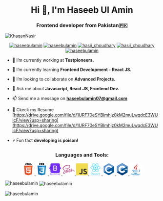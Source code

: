 <h1 align="center">Hi 👋, I'm Haseeb Ul Amin</h1>
<h3 align="center">Frontend developer from Pakistan🇵🇰</h3>
<p align="left"> <img src="https://komarev.com/ghpvc/?username=KhaqanNasir&label=Profile%20views&color=0e75b6&style=flat" alt="KhaqanNasir" /> </p>

<p align="center"> 
  <a href="https://linkedin.com/in/haseebulamin" target="blank"><img src="https://img.shields.io/twitter/follow/haseebulamin?logo=linkedin&style=for-the-badge" alt="haseebulamin"  /></a>
  <a href="https://github.com/haseebulamin" target="blank"><img src="https://img.shields.io/twitter/follow/haseebulamin?logo=github&style=for-the-badge" alt="haseebulamin"  /></a>
<a href="https://twitter.com/hasii_choudhary" target="blank"><img src="https://img.shields.io/twitter/follow/hasii_choudhary?logo=twitter&style=for-the-badge" alt="hasii_choudhary"  /></a> 
<a href="https://instagram.com/hasii_choudhary" target="blank"><img src="https://img.shields.io/twitter/follow/hasii_choudhary?logo=instagram&style=for-the-badge" alt="hasii_choudhary"  /></a> 
<a href="https://fb.com/https://www.facebook.com/profile.php?id=100051461030832" target="blank"><img src="https://img.shields.io/twitter/follow/haseebulamin?logo=facebook&style=for-the-badge" alt="haseebulamin" /></a> 
</p>

- 🔭 I’m currently working at **Testpioneers.**

- 🌱 I’m currently learning **Frontend Development - React JS.**

- 👯 I’m looking to collaborate on **Advanced Projects.**

- 💬 Ask me about **Javascript, React JS, Frontend Dev.**

- 📫 Send me a message on **haseebulamin07@gmail.com**

- 📄 Ckeck my Resume [https://drive.google.com/file/d/1URF70eSYBImhjz0kM2muLwqdcE3WUIcF/view?usp=sharing](https://drive.google.com/file/d/1URF70eSYBImhjz0kM2muLwqdcE3WUIcF/view?usp=sharing)

- ⚡ Fun fact **developing is poison!**

<h3 align="center">Languages and Tools:</h3>
<p align="center">  
<a href="https://www.w3.org/html/" target="_blank" rel="noreferrer"> <img src="https://raw.githubusercontent.com/devicons/devicon/master/icons/html5/html5-original-wordmark.svg" alt="html5" width="40" height="40"/> </a> 
<a href="https://www.w3schools.com/css/" target="_blank" rel="noreferrer"> <img src="https://raw.githubusercontent.com/devicons/devicon/master/icons/css3/css3-original-wordmark.svg" alt="css3" width="40" height="40"/> </a> 
<a href="https://getbootstrap.com" target="_blank" rel="noreferrer"> <img src="https://raw.githubusercontent.com/devicons/devicon/master/icons/bootstrap/bootstrap-plain-wordmark.svg" alt="bootstrap" width="40" height="40"/> </a>
<a href="https://sass-lang.com" target="_blank" rel="noreferrer"> <img src="https://raw.githubusercontent.com/devicons/devicon/master/icons/sass/sass-original.svg" alt="sass" width="40" height="40"/> </a> 
<a href="https://developer.mozilla.org/en-US/docs/Web/JavaScript" target="_blank" rel="noreferrer"> <img src="https://raw.githubusercontent.com/devicons/devicon/master/icons/javascript/javascript-original.svg" alt="javascript" width="40" height="40"/> </a>
<a href="https://reactjs.org/" target="_blank" rel="noreferrer"> <img src="https://raw.githubusercontent.com/devicons/devicon/master/icons/react/react-original-wordmark.svg" alt="react" width="40" height="40"/> </a> 
<a href="https://www.cprogramming.com/" target="_blank" rel="noreferrer"> <img src="https://raw.githubusercontent.com/devicons/devicon/master/icons/c/c-original.svg" alt="c" width="40" height="40"/> </a> <a href="https://www.w3schools.com/cpp/" target="_blank" rel="noreferrer"> <img src="https://raw.githubusercontent.com/devicons/devicon/master/icons/cplusplus/cplusplus-original.svg" alt="cplusplus" width="40" height="40"/> </a> 
<a href="https://www.java.com" target="_blank" rel="noreferrer"> <img src="https://raw.githubusercontent.com/devicons/devicon/master/icons/java/java-original.svg" alt="java" width="40" height="40"/> </a> 
</p>

<p><img align="left" src="https://github-readme-stats.vercel.app/api/top-langs?username=haseebulamin&show_icons=true&locale=en&layout=compact" alt="haseebulamin" /></p>

<p>&nbsp;<img align="center" src="https://github-readme-stats.vercel.app/api?username=haseebulamin&show_icons=true&locale=en" alt="haseebulamin" /></p>

<p><img align="center" src="https://github-readme-streak-stats.herokuapp.com/?user=haseebulamin&" alt="haseebulamin" /></p>


